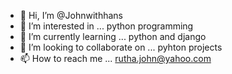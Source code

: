 - 👋 Hi, I’m @Johnwithhans
- 👀 I’m interested in ... python programming 
- 🌱 I’m currently learning ... python and django
- 💞️ I’m looking to collaborate on ... pyhton projects
- 📫 How to reach me ... rutha.john@yahoo.com

<!---
Johnwithhans/Johnwithhans is a ✨ special ✨ repository because its `README.md` (this file) appears on your GitHub profile.
You can click the Preview link to take a look at your changes.
--->
